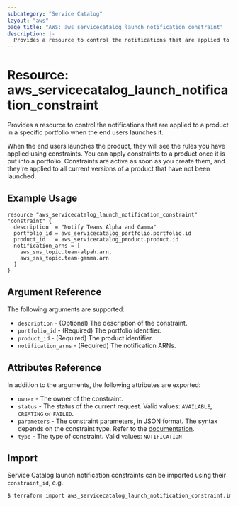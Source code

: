 ```yaml
---
subcategory: "Service Catalog"
layout: "aws"
page_title: "AWS: aws_servicecatalog_launch_notification_constraint"
description: |-
  Provides a resource to control the notifications that are applied to a product in a specific portfolio when the end users launches it
---
```


# Resource: aws_servicecatalog_launch_notification_constraint

Provides a resource to control the notifications that are applied to a product in a specific portfolio when the end users launches it.

When the end users launches the product, they will see the rules you have applied using constraints. 
You can apply constraints to a product once it is put into a portfolio. 
Constraints are active as soon as you create them, and they're applied to all current versions of a product that have not been launched. 

## Example Usage

```hcl
resource "aws_servicecatalog_launch_notification_constraint" "constraint" {
  description  = "Notify Teams Alpha and Gamma"
  portfolio_id = aws_servicecatalog_portfolio.portfolio.id
  product_id   = aws_servicecatalog_product.product.id
  notification_arns = [
    aws_sns_topic.team-alpah.arn,
    aws_sns_topic.team-gamma.arn
  ]
}
```

## Argument Reference

The following arguments are supported:

* `description` - (Optional) The description of the constraint.
* `portfolio_id` - (Required) The portfolio identifier.
* `product_id` - (Required) The product identifier.
* `notification_arns` - (Required) The notification ARNs.

## Attributes Reference

In addition to the arguments, the following attributes are exported:

* `owner` - The owner of the constraint.
* `status` - The status of the current request. Valid values: `AVAILABLE`, `CREATING` or `FAILED`.
* `parameters` - The constraint parameters, in JSON format. The syntax depends on the constraint type. Refer to the [documentation](https://docs.aws.amazon.com/servicecatalog/latest/dg/API_CreateConstraint.html#API_CreateConstraint_RequestSyntax).
* `type` - The type of constraint. Valid values: `NOTIFICATION`

## Import

Service Catalog launch notification constraints can be imported using their `constraint_id`, e.g.

```bash
$ terraform import aws_servicecatalog_launch_notification_constraint.imported cons-ae6xqmxl4lgfg
```
